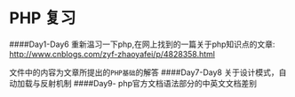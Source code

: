 # PHP 复习
####Day1-Day6
重新温习一下php,在网上找到的一篇关于php知识点的文章: http://www.cnblogs.com/zyf-zhaoyafei/p/4828358.html

文件中的内容为文章所提出的`PHP基础`的解答
####Day7-Day8
关于设计模式，自动加载与反射机制
####Day9-
php官方文档语法部分的中英文文档差别